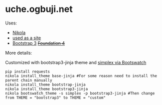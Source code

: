 uche.ogbuji.net
===============

Uses:

 * [Nikola](http://getnikola.com/)
  * [used as a site](http://getnikola.com/creating-a-site-not-a-blog-with-nikola.html)
 * [Bootstrap 3](http://getbootstrap.com/)  <del>[Foundation 4](http://foundation.zurb.com/)</del>

More details:

Customized with bootstrap3-jinja theme and [simplex via Bootswatch](http://bootswatch.com/simplex/)

    pip install requests
    nikola install_theme base-jinja #For some reason need to install the parent chain manually
    nikola install_theme bootstrap-jinja
    nikola install_theme bootstrap3-jinja
    nikola bootswatch_theme -s simplex -p bootstrap3-jinja #Then change from THEME = "bootstrap3" to THEME = "custom"
